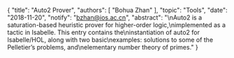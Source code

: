 {
    "title": "Auto2 Prover",
    "authors": [
        "Bohua Zhan"
    ],
    "topic": "Tools",
    "date": "2018-11-20",
    "notify": "bzhan@ios.ac.cn",
    "abstract": "\nAuto2 is a saturation-based heuristic prover for higher-order logic,\nimplemented as a tactic in Isabelle.  This entry contains the\ninstantiation of auto2 for Isabelle/HOL, along with two basic\nexamples: solutions to some of the Pelletier’s problems, and\nelementary number theory of primes."
}